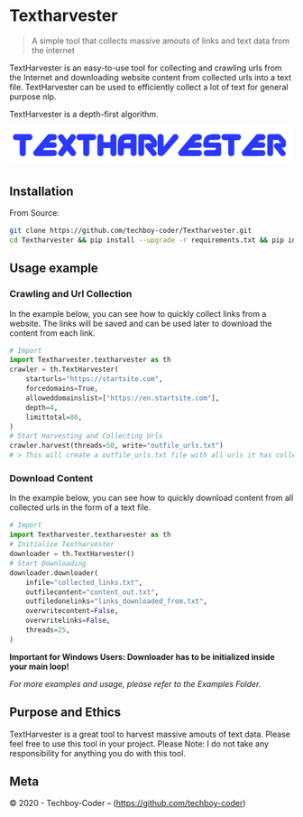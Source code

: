 # Textharvester
> A simple tool that collects massive amouts of links and text data from the internet

TextHarvester is an easy-to-use tool for collecting and crawling urls from the Internet and downloading website content from collected urls into a text file. TextHarvester can be used to efficiently collect a lot of text for general purpose nlp.

TextHarvester is a depth-first algorithm. 

![](textharvester_logo.PNG)

## Installation

From Source:

```sh
git clone https://github.com/techboy-coder/Textharvester.git
cd Textharvester && pip install --upgrade -r requirements.txt && pip install . -q
```

## Usage example

### Crawling and Url Collection
In the example below, you can see how to quickly collect links from a website. The links will be saved and can be used later to download the content from each link.

```python
# Import
import Textharvester.textharvester as th
crawler = th.TextHarvester(
    starturls="https://startsite.com",
    forcedomains=True,
    alloweddomainslist=["https://en.startsite.com"],
    depth=4,
    limittotal=80,
)
# Start Harvesting and Collecting Urls
crawler.harvest(threads=50, write="outfile_urls.txt")
# > This will create a outfile_urls.txt file with all urls it has collected.

```



### Download Content
In the example below, you can see how to quickly download content from all collected urls in the form of a text file.

```python
# Import
import Textharvester.textharvester as th
# Initialize Textharvester
downloader = th.TextHarvester()
# Start Downloading
downloader.downloader(
    infile="collected_links.txt",
    outfilecontent="content_out.txt",
    outfiledonelinks="links_downloaded_from.txt",
    overwritecontent=False,
    overwritelinks=False,
    threads=25,
)

```

**Important for Windows Users: Downloader has to be initialized inside your main loop!**

_For more examples and usage, please refer to the Examples Folder._

## Purpose and Ethics

TextHarvester is a great tool to harvest massive amouts of text data. Please feel free to use this tool in your project.
Please Note: I do not take any responsibility for anything you do with this tool.


## Meta

© 2020 - Techboy-Coder – (https://github.com/techboy-coder)